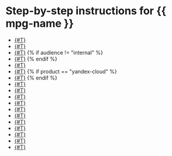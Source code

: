 # Step-by-step instructions for {{ mpg-name }}

- [{#T}](cluster-list.md)
- [{#T}](cluster-create.md)
- [{#T}](connect.md)
   {% if audience != "internal" %}
- [{#T}](cluster-stop.md)
   {% endif %}
- [{#T}](web-sql-query.md)
- [{#T}](update.md)
   {% if product == "yandex-cloud" %}
- [{#T}](datalens-connect.md)
   {% endif %}
- [{#T}](cluster-version-update.md)
- [{#T}](hosts.md)
- [{#T}](databases.md)
- [{#T}](./extensions/cluster-extensions.md)
- [{#T}](cluster-users.md)
- [{#T}](grant.md)
- [{#T}](cluster-backups.md)
- [{#T}](cluster-logs.md)
- [{#T}](cluster-delete.md)
- [{#T}](performance-diagnostics.md)
- [{#T}](monitoring.md)

